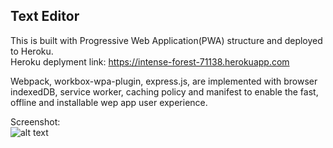 ## Text Editor

This is built with Progressive Web Application(PWA) structure and deployed to Heroku.<br>
Heroku deplyment link: https://intense-forest-71138.herokuapp.com

Webpack, workbox-wpa-plugin, express.js, are implemented with browser indexedDB, service worker, caching policy and manifest to enable the fast, offline and installable wep app user experience.

Screenshot: <br>
![alt text](https://github.com/andrewouyang64/text-editor/client/src/images/jatetexteditor.pnp)


